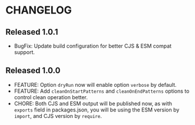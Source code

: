 # CHANGELOG

## Released 1.0.1

- BugFix: Update build configuration for better CJS & ESM compat support.

## Released 1.0.0

- FEATURE: Option `dryRun` now will enable option `verbose` by default.
- FEATURE: Add `cleanOnStartPatterns` and `cleanOnEndPatterns` options to control clean operation better.
- CHORE: Both CJS and ESM output will be published now, as with `exports` field in packages.json, you will be using the ESM version by `import`, and CJS version by `require`.
